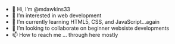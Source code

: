 - 👋 Hi, I’m @mdawkins33
- 👀 I’m interested in web development
- 🌱 I’m currently learning HTML5, CSS, and JavaScript...again
- 💞️ I’m looking to collaborate on beginner websiste developments
- 📫 How to reach me ... through here mostly

<!---
mdawkins33/mdawkins33 is a ✨ special ✨ repository because its `README.md` (this file) appears on your GitHub profile.
You can click the Preview link to take a look at your changes.
--->
